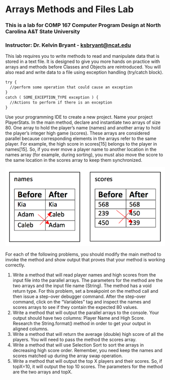 # Arrays Methods and Files Lab

### This is a lab for COMP 167 Computer Program Design at North Carolina A&T State University

### Instructor: Dr. Kelvin Bryant - ksbryant@ncat.edu

This lab requires you to write methods to read and manipulate data that is stored in a text file. It is designed to give you more hands on practice with arrays and methods before Classes and Objects are reintroduced. You will also read and write data to a file using exception handling (try/catch block).

```
try {
  //perform some operation that could cause an exception
}
catch ( SOME_EXCEPTION_TYPE exception ) {
  //Actions to perform if there is an exception
}
```

Use your programming IDE to create a new project. Name your project PlayerStats. In the main method, declare and instantiate two arrays of size 80. One array to hold the player’s name (names) and another array to hold the player’s integer high game (scores). These arrays are considered parallel because corresponding elements in the arrays refer to the same player. For example, the high score in scores[15] belongs to the player in names[15]. So, if you ever move a player name to another location in the names array (for example, during sorting), you must also move the score to the same location in the scores array to keep them synchronized.

![Figure01](https://github.com/NCATCS/images/blob/master/Figure01.png)

For each of the following problems, you should modify the main method to invoke the method and show output that proves that your method is working correctly.

1. Write a method that will read player names and high scores from the input file into the parallel arrays. The parameters for the method are the two arrays and the input file name (String). The method has a void return type. For this problem, set a breakpoint on the method call and then issue a step-over debugger command. After the step-over command, click on the “Variables” tag and inspect the names and scores arrays to see if they contain the expected 80 values.
2. Write a method that will output the parallel arrays to the console. Your output should have two columns: Player Name and High Score. Research the String.format() method in order to get your output in aligned columns.
3. Write a method that will return the average (double) high score of all the players. You will need to pass the method the scores array.
4. Write a method that will use Selection Sort to sort the arrays in decreasing high score order. Remember, you need keep the names and scores matched up during the array swap operation.
5. Write a method that will output the top X players and their scores. So, if topX=10, it will output
the top 10 scores. The parameters for the method are the two arrays and topX.
